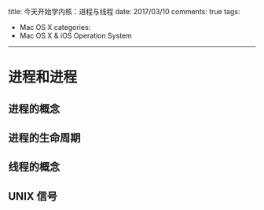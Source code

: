 title: 今天开始学内核：进程与线程
date: 2017/03/10
comments: true
tags: 
- Mac OS X
categories: 
- Mac OS X & iOS Operation System
---

# 进程和进程
## 进程的概念
## 进程的生命周期

## 线程的概念

## UNIX 信号

